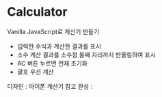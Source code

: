 # Calculator
Vanilla JavaScript로 계산기 만들기

- 입력한 수식과 계산한 결과를 표시
- 소수 계산 결과를 소수점 둘째 자리까지 반올림하여 표시
- AC 버튼 누르면 전체 초기화
- 괄호 우선 계산

디자인 : 아이폰 계산기 참고
완성 : 
